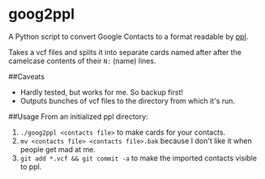 goog2ppl
========

A Python script to convert Google Contacts to a format readable by [ppl](http://ppladdressbook.org/).

Takes a vcf files and splits it into separate cards named after after the
camelcase contents of their `N:` (name) lines. 

##Caveats
* Hardly tested, but works for me. So backup first!
* Outputs bunches of vcf files to the directory from which it's run.

##Usage
From an initialized ppl directory:
1. `./goog2ppl <contacts file>` to make cards for your contacts.
2. `mv <contacts file> <contacts file>.bak` because I don't like it when people
get mad at me.
3. `git add *.vcf && git commit -a` to make the imported contacts visible
to ppl.
